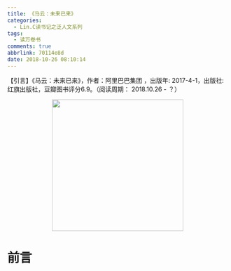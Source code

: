 ```yaml
---
title: 《马云：未来已来》
categories:
  - Lin.C读书记之泛人文系列
tags:
  - 读万卷书
comments: true
abbrlink: 70114e8d
date: 2018-10-26 08:10:14
---
```

【引言】《马云：未来已来》，作者：阿里巴巴集团  ，出版年: 2017-4-1，出版社: 红旗出版社，豆瓣图书评分6.9。（阅读周期： 2018.10.26 - ？）
<div align=center><img src="/img/2018/2018-10-26-02.jpg" width="300"/></div>
<!-- more -->

# 前言
&emsp;&emsp;


